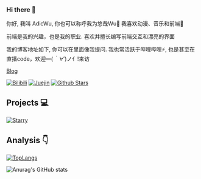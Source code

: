 ### Hi there 👋

你好, 我叫 AdicWu, 你也可以称呼我为悠哉Wu💬
我喜欢动漫、音乐和前端🌱

前端是我的兴趣，也是我的职业. 喜欢并擅长编写前端交互和漂亮的界面

我的博客地址如下, 你可以在里面像我提问. 我也常活跃于哔哩哔哩⚡, 也是甚至在直播code，欢迎━(*｀∀´*)ノ亻!来访

[Blog](https://www.adicw.cn/)


[![Bilibili](https://img.shields.io/badge/dynamic/json?labelColor=FE7398&logo=bilibili&logoColor=white&label=bilibili%20fans&color=00aeec&query=%24.data.totalSubs&url=https%3A%2F%2Fapi.spencerwoo.com%2Fsubstats%2F%3Fsource%3Dbilibili%26queryKey%3D16053773)](https://space.bilibili.com/16053773)
[![Juejin](https://img.shields.io/badge/juejin-%E6%82%A0%E5%93%89wu-1e80ff?logo=bytedance)](https://juejin.cn/user/289926802309400)
[![Github Stars](https://img.shields.io/github/stars/syy11cn?color=faf408&label=github%20stars&logo=github)](https://github.com/Adicwu)

## Projects :computer:

[![Starry](https://github-readme-stats.vercel.app/api/pin/?username=Adicwu&repo=Starry)](https://github.com/Adicwu/Starry)


## Analysis :point_down:

[![TopLangs](https://github-readme-stats.vercel.app/api/top-langs/?username=Adicwu&layout=compact)](https://github.com/anuraghazra/github-readme-stats)

![Anurag's GitHub stats](https://github-readme-stats.vercel.app/api?username=Adicwu&show_icons=true&bg_color=30,e96443,904e95&title_color=fff&text_color=fff)
